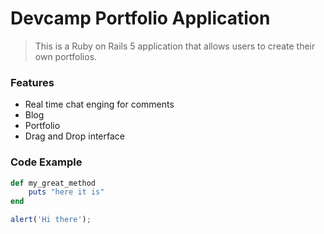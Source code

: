 # Devcamp Portfolio Application

> This is a Ruby on Rails 5 application that allows users to create their own portfolios.

### Features

- Real time chat enging for comments
- Blog
- Portfolio
- Drag and Drop interface

### Code Example

```ruby
def my_great_method
	puts "here it is"
end
```

```javascript
alert('Hi there');
```

